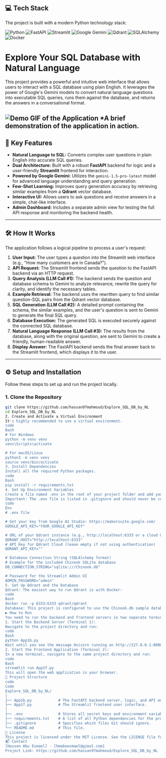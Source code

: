 ## 💻 Tech Stack

The project is built with a modern Python technology stack:

![Python](https://img.shields.io/badge/python-3670A0?style=for-the-badge&logo=python&logoColor=ffdd54)
![FastAPI](https://img.shields.io/badge/FastAPI-005571?style=for-the-badge&logo=fastapi)
![Streamlit](https://img.shields.io/badge/Streamlit-FF4B4B?style=for-the-badge&logo=streamlit&logoColor=white)
![Google Gemini](https://img.shields.io/badge/Google%20Gemini-8E75B9?style=for-the-badge&logo=google&logoColor=white)
![Qdrant](https://img.shields.io/badge/Qdrant-AC1431?style=for-the-badge&logo=qdrant&logoColor=white)
![SQLAlchemy](https://img.shields.io/badge/SQLAlchemy-D71F00?style=for-the-badge&logo=sqlalchemy&logoColor=white)
![Docker](https://img.shields.io/badge/docker-%230db7ed.svg?style=for-the-badge&logo=docker&logoColor=white)

# Explore Your SQL Database with Natural Language

This project provides a powerful and intuitive web interface that allows users to interact with a SQL database using plain English. It leverages the power of Google's Gemini models to convert natural language questions into executable SQL queries, runs them against the database, and returns the answers in a conversational format.

![Demo GIF of the Application](https://media.giphy.com/media/v1.Y2lkPTc5MGI3NjExdWZnaGlmNWxhZnA4ZjhxN21qbzVvc215eG15ZGF2b3QzdHF0NmYwaCZlcD12MV9pbnRlcm5hbF9naWZfYnlfaWQmY3Q9Zw/your-gif-id/giphy.gif)
*A brief demonstration of the application in action. 
---

## 🚀 Key Features

-   **Natural Language to SQL:** Converts complex user questions in plain English into accurate SQL queries.
-   **Dual Architecture:** Built with a robust **FastAPI** backend for logic and a user-friendly **Streamlit** frontend for interaction.
-   **Powered by Google Gemini:** Utilizes the `gemini-1.5-pro-latest` model for advanced language understanding and query generation.
-   **Few-Shot Learning:** Improves query generation accuracy by retrieving similar examples from a **Qdrant** vector database.
-   **Interactive UI:** Allows users to ask questions and receive answers in a simple, chat-like interface.
-   **Admin Dashboard:** Includes a separate admin view for testing the full API response and monitoring the backend health.

---

## 🛠️ How It Works

The application follows a logical pipeline to process a user's request:

1.  **User Input:** The user types a question into the Streamlit web interface (e.g., "How many customers are in Canada?").
2.  **API Request:** The Streamlit frontend sends the question to the FastAPI backend via an HTTP request.
3.  **Query Analysis (LLM Call #1):** The backend sends the question and database schema to Gemini to analyze relevance, rewrite the query for clarity, and identify the necessary tables.
4.  **Example Retrieval:** The backend uses the rewritten query to find similar question-SQL pairs from the Qdrant vector database.
5.  **SQL Generation (LLM Call #2):** A detailed prompt containing the schema, the similar examples, and the user's question is sent to Gemini to generate the final SQL query.
6.  **Database Execution:** The generated SQL is executed securely against the connected SQL database.
7.  **Natural Language Response (LLM Call #3):** The results from the database, along with the original question, are sent to Gemini to create a friendly, human-readable answer.
8.  **Display Answer:** The FastAPI backend sends the final answer back to the Streamlit frontend, which displays it to the user.

---

## ⚙️ Setup and Installation

Follow these steps to set up and run the project locally.

### 1. Clone the Repository
```bash
git clone https://github.com/hassan97mahmoud/Explore_SQL_DB_by_NL
cd Explore_SQL_DB_by_NL
2. Create and Activate a Virtual Environment
It's highly recommended to use a virtual environment.
code
Bash
# For Windows
python -m venv venv
venv\Scripts\activate

# For macOS/Linux
python3 -m venv venv
source venv/bin/activate
3. Install Dependencies
Install all the required Python packages.
code
Bash
pip install -r requirements.txt
4. Set Up Environment Variables
Create a file named .env in the root of your project folder and add your credentials. Use the _template.env as a guide.
Important: The .env file is listed in .gitignore and should never be committed to version control.
code
Env
# .env file

# Get your key from Google AI Studio: https://makersuite.google.com/
GOOGLE_API_KEY="YOUR_GOOGLE_API_KEY"

# URL of your Qdrant instance (e.g., http://localhost:6333 or a cloud URL)
QDRANT_HOST="http://localhost:6333"
# API Key for Qdrant Cloud (leave empty if not using authentication)
QDRANT_API_KEY=""

# Database Connection String (SQLAlchemy format)
# Example for the included Chinook SQLite database
DB_CONNECTION_STRING="sqlite:///Chinook.db"

# Password for the Streamlit Admin UI
ADMIN_PASSWORD="admin"
5. Set Up Qdrant and the Database
Qdrant: The easiest way to run Qdrant is with Docker:
code
Bash
docker run -p 6333:6333 qdrant/qdrant
Database: This project is configured to use the Chinook.db sample database. Make sure you have this file in your project directory.
▶️ How to Run
You need to run the backend and frontend servers in two separate terminals.
1. Start the Backend Server (Terminal 1):
Navigate to the project directory and run:
code
Bash
python App1b.py
Wait until you see the message Uvicorn running on http://127.0.0.1:8000.
2. Start the Frontend Application (Terminal 2):
In a new terminal, navigate to the same project directory and run:
code
Bash
streamlit run App1f.py
This will open the web application in your browser.
📂 Project Structure
code
Code
Explore_SQL_DB_by_NL/
│
├── App1b.py            # The FastAPI backend server, logic, and API endpoints.
├── App1f.py            # The Streamlit frontend user interface.
│
├── .env                # Stores all secret keys and environment variables (Not committed).
├── requirements.txt    # A list of all Python dependencies for the project.
├── .gitignore          # Specifies which files Git should ignore.
└── README.md           # This file.
📄 License
This project is licensed under the MIT License. See the LICENSE file for more details.
📬 Contact
[Hassan Abu Esmael] - [hmaboesmael@gimal.com]
Project Link: https://github.com/hassan97mahmoud/Explore_SQL_DB_by_NL
